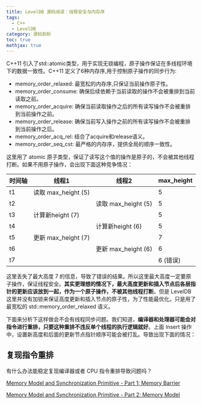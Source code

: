 ```yaml
---
title: LevelDB 源码阅读：线程安全与内存序
tags:
  - C++
  - LevelDB
category: 源码剖析
toc: true
mathjax: true
---
```



C++11 引入了std::atomic类型，用于实现无锁编程，原子操作保证在多线程环境下的数据一致性。C++11 定义了6种内存序,用于控制原子操作的同步行为:

- memory_order_relaxed: 最宽松的内存序,只保证当前操作原子性。
- memory_order_consume: 确保后续依赖于当前读取的操作不会被重排到当前读取之前。
- memory_order_acquire: 确保当前读取操作之后的所有读写操作不会被重排到当前操作之前。
- memory_order_release: 确保当前写入操作之前的所有读写操作不会被重排到当前操作之后。
- memory_order_acq_rel: 结合了acquire和release语义。
- memory_order_seq_cst: 最严格的内存序，提供全局的顺序一致性。


这里用了 atomic 原子类型，保证了读写这个值的操作是原子的，不会被其他线程打断。如果不用原子操作，会出现下面这种竞争情况：

时间轴   | 线程1                 |线程2                  | max_height
--------|----------------------|----------------------|----------
   t1   |读取 max_height (5)    |                      |    5
   t2   |                      |读取 max_height (5)    |    5
   t3   |计算新height (7)       |                      |    5
   t4   |                      |计算新height (6)       |    5
   t5   |更新 max_height (7)    |                      |    7
   t6   |                      | 更新 max_height (6)   |    6
   t7   |                      |                      |    6 (错误)

这里丢失了最大高度 7 的信息，导致了错误的结果。所以这里最大高度一定要原子操作，保证线程安全。**其实更理想的情况下，最大高度更新和插入节点后各层指针的更新应该放到一起，作为一个原子操作，不被其他线程打断**。但是 LevelDB 这里并没有加锁来保证高度更新和插入节点的原子性，为了性能最优化，只是用了最宽松的 std::memory_order_relaxed 语义。

下面来分析下这样做会不会有线程同步问题。我们知道，**编译器和处理器可能会对指令进行重排，只要这种重排不违反单个线程的执行逻辑就好**。上面 Insert 操作中，设置新高度和后面的更新节点指针顺序可能会被打乱。导致出现下面的情况：


## 复现指令重排

有什么办法能稳定复现编译器或者 CPU 指令重排导致问题吗？


[Memory Model and Synchronization Primitive - Part 1: Memory Barrier](https://www.alibabacloud.com/blog/597460)

[Memory Model and Synchronization Primitive - Part 2: Memory Model](https://www.alibabacloud.com/blog/memory-model-and-synchronization-primitive---part-2-memory-model_597461)